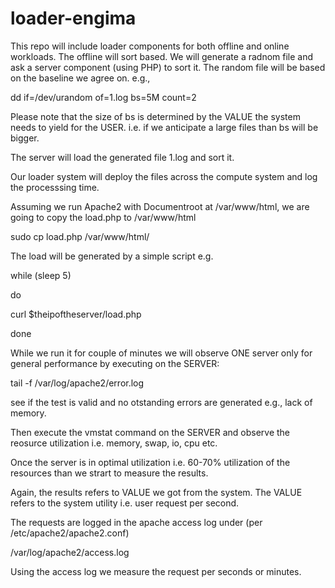 # loader-engima
This repo will include loader components for both offline and online workloads.
The offline will sort based. We will generate a radnom file and ask a server component (using PHP) to sort it. 
The random file will be based on the baseline we agree on. e.g.,  

dd if=/dev/urandom of=1.log bs=5M count=2

Please note that the size of bs is determined by the VALUE the system needs to yield for the USER. i.e. if we anticipate a large files than bs will be bigger. 

The server will load the generated file 1.log and sort it. 

Our loader system will deploy the files across the compute system and log the processsing time.

Assuming we run Apache2 with Documentroot at /var/www/html, we are going to copy the load.php to /var/www/html

sudo cp load.php /var/www/html/

The load will be generated by a simple script e.g. 

while (sleep 5)

do

curl $theipoftheserver/load.php
  
done

While we run it for couple of minutes we will observe ONE server only for general performance by executing on the SERVER:

tail -f /var/log/apache2/error.log

see if the test is valid and no otstanding errors are generated e.g., lack of memory.

Then execute the vmstat command on the SERVER and observe the reosurce utilization i.e. memory, swap, io, cpu etc. 

Once the server is in optimal utilization i.e. 60-70% utilization of the resources than we strart to measure the results.

Again, the results refers to VALUE we got from the system. The VALUE refers to the system utility i.e. user request per second.

The requests are logged in the apache access log under (per /etc/apache2/apache2.conf)

/var/log/apache2/access.log

Using the access log we measure the request per seconds or minutes.

